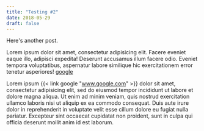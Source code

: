 ```yaml
---
title: "Testing #2"
date: 2018-05-29
draft: false
---
```

Here's another post.

Lorem ipsum dolor sit amet, consectetur adipisicing elit. Facere eveniet eaque illo, adipisci expedita! Deserunt accusamus illum facere odio. Eveniet tempora voluptatibus, aspernatur labore similique hic exercitationem error tenetur asperiores! [google](www.google.com)

Lorem ipsum {{< link google "www.google.com" >}} dolor sit amet, consectetur adipisicing elit, sed do eiusmod tempor incididunt ut labore et dolore magna aliqua. Ut enim ad minim veniam, quis nostrud exercitation ullamco laboris nisi ut aliquip ex ea commodo consequat. Duis aute irure dolor in reprehenderit in voluptate velit esse cillum dolore eu fugiat nulla pariatur. Excepteur sint occaecat cupidatat non proident, sunt in culpa qui officia deserunt mollit anim id est laborum.
